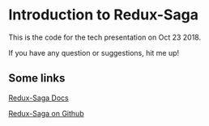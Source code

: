 # Introduction to Redux-Saga

This is the code for the tech presentation on Oct 23 2018.

If you have any question or suggestions, hit me up!

## Some links

[Redux-Saga Docs](https://redux-saga.js.org/)


[Redux-Saga on Github](https://github.com/redux-saga/redux-saga)
